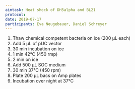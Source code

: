 ```yaml
---
aimtask: Heat shock of DH5alpha and BL21
protocol: 
date: 2019-07-17
participants: Eva Neugebauer, Daniel Schreyer
---
```


1. Thaw chemical competent bacteria on ice (200 µL each)
2. Add 5 µL of pUC vector
3. 30 min incubation on ice
4. 1 min 42°C (450 rmp)
5. 2 min on ice
6. Add 500 µL SOC medium
7. 30 min 37°C (450 rpm)
8. Plate 200 µL bacs on Amp plates
9. Incubation over night at 37°C
